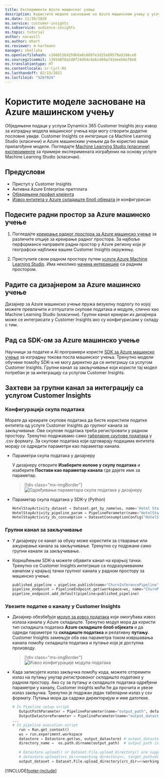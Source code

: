 ```yaml
---
title: Експерименти Azure машинског учења
description: Користите моделе засноване на Azure машинском учењу у услузи Dynamics 365 Customer Insights.
ms.date: 11/30/2020
ms.service: customer-insights
ms.subservice: audience-insights
ms.topic: tutorial
author: naravill
ms.author: mhart
ms.reviewer: m-hartmann
manager: shellyha
ms.openlocfilehash: c166015b92596da0c6097e3d25e89579a5186ce0
ms.sourcegitcommit: 139548f8a2d0f24d54c4a6c404a743eeeb8ef8e0
ms.translationtype: HT
ms.contentlocale: sr-Cyrl-RS
ms.lasthandoff: 02/15/2021
ms.locfileid: "5267924"
---
```

# <a name="use-azure-machine-learning-based-models"></a>Користите моделе засноване на Azure машинском учењу

Обједињени подаци у услузи Dynamics 365 Customer Insights јесу извор за изградњу модела машинског учења који могу створити додатне пословне увиде. Customer Insights се интегрише са Machine Learning Studio (класични) и Azure машинским учењем да би користио ваше прилагођене моделе. Погледајте [Machine Learning Studio (класични) експерименте](machine-learning-studio-experiments.md) за примере експеримената изграђених на основу услуге Machine Learning Studio (класичан). 

## <a name="prerequisites"></a>Предуслови

- Приступ у Customer Insights
- Активна Azure Enterprise претплата
- [Обједињени профил клијента](data-unification.md)
- [Извоз ентитета у Azure складиште блоб објеката](export-azure-blob-storage.md) је конфигурисан

## <a name="set-up-azure-machine-learning-workspace"></a>Подесите радни простор за Azure машинско учење

1. Погледајте [креирање радног простора за Azure машинско учење](https://docs.microsoft.com/azure/machine-learning/concept-workspace#-create-a-workspace) за различите опције за креирање радног простора. За најбоље перформансе направите радни простор у Azure региону који је географски најближи вашем Customer Insights окружењу.

1. Приступите свом радном простору путем [услуге Azure Machine Learning Studio](https://ml.azure.com/). Има неколико [начина интеракције](https://docs.microsoft.com/azure/machine-learning/concept-workspace#tools-for-workspace-interaction) са радним простором.

## <a name="work-with-azure-machine-learning-designer"></a>Радите са дизајнером за Azure машинско учење

Дизајнер за Azure машинско учење пружа визуелну подлогу по којој можете превлачити и отпуштати скупове података и модуле, слично као Machine Learning Studio (класични). Групни канал креиран из дизајнера може се интегрисати у Customer Insights ако су конфигурисани у складу с тим. 
   
## <a name="working-with-azure-machine-learning-sdk"></a>Рад са SDK-ом за Azure машинско учење

Научници за податке и AI програмери користе [SDK за Azure машинско учење](https://docs.microsoft.com/python/api/overview/azure/ml/?view=azure-ml-py&preserve-view=true) за изградњу токова посла машинског учења. Тренутно модели обучени помоћу SDK-а не могу директно да се интегришу са услугом Customer Insights. Групни канал за закључивање који користи тај модел потребан је за интеграцију са услугом Customer Insights.

## <a name="batch-pipeline-requirements-to-integrate-with-customer-insights"></a>Захтеви за групни канал за интеграцију са услугом Customer Insights

### <a name="dataset-configuration"></a>Конфигурација скупа података

Морате да креирате скупове података да бисте користили податке ентитета од услуге Customer Insights до групног канала за закључивање. Ове скупове података треба регистровати у радном простору. Тренутно подржавамо само [табеларне скупове података](https://docs.microsoft.com/azure/machine-learning/how-to-create-register-datasets#tabulardataset) у .csv формату. За скупове података који одговарају подацима ентитета морају се одредити параметри као параметар канала.
   
* Параметри скупа података у дизајнеру
   
     У дизајнеру отворите **Изаберите колоне у скупу података** и изаберите **Постави као параметар канала** где дајете име за параметар.

     > [!div class="mx-imgBorder"]
     > ![Одређивање параметара скупа података у дизајнеру](media/intelligence-designer-dataset-parameters.png "Одређивање параметара скупа података у дизајнеру")
   
* Параметар скупа података у SDK-у (Python)
   
   ```python
   HotelStayActivity_dataset = Dataset.get_by_name(ws, name='Hotel Stay Activity Data')
   HotelStayActivity_pipeline_param = PipelineParameter(name="HotelStayActivity_pipeline_param", default_value=HotelStayActivity_dataset)
   HotelStayActivity_ds_consumption = DatasetConsumptionConfig("HotelStayActivity_dataset", HotelStayActivity_pipeline_param)
   ```

### <a name="batch-inference-pipeline"></a>Групни канал за закључивање
  
* У дизајнеру се канал за обуку може користити за стварање или ажурирање канала за закључивање. Тренутно су подржани само групни канали за закључивање.

* Коришћењем SDK-а можете објавити канал на крајњој тачки. Тренутно се Customer Insights интегрише са подразумеваним каналом у крајњој тачки групног канала у радном простору за машинско учење.
   
   ```python
   published_pipeline = pipeline.publish(name="ChurnInferencePipeline", description="Published Churn Inference pipeline")
   pipeline_endpoint = PipelineEndpoint.get(workspace=ws, name="ChurnPipelineEndpoint") 
   pipeline_endpoint.add_default(pipeline=published_pipeline)
   ```

### <a name="import-pipeline-data-into-customer-insights"></a>Увезите податке о каналу у Customer Insights

* Дизајнер обезбеђује [модул за извоз података](https://docs.microsoft.com/azure/machine-learning/algorithm-module-reference/export-data) који омогућава извоз излаза канала у Azure складиште. Тренутно модул мора да користи тип складишта података **Azure складиште блоб објеката** и да одреди параметре та **складиште података** и релативну **путању**. Customer Insights замењује оба ова параметра током извршавања канала помоћу складишта података и путање која је доступна производу.
   > [!div class="mx-imgBorder"]
   > ![Извоз конфигурације модула података](media/intelligence-designer-importdata.png "Извоз конфигурације модула података")
   
* Када записујете излаз закључка помоћу кода, можете отпремити излаз на путању унутар *регистрованог складишта података* у радном простору. Ако су за путању и складиште података одређени параметри у каналу, Customer insights моћи ће да прочита и увезе излаз закључка. Тренутно је подржан један табеларни излаз у csv формату. Путања мора да садржи директоријум и име датотеке.

   ```python
   # In Pipeline setup script
      OutputPathParameter = PipelineParameter(name="output_path", default_value="HotelChurnOutput/HotelChurnOutput.csv")
      OutputDatastoreParameter = PipelineParameter(name="output_datastore", default_value="workspaceblobstore")
   ...
   # In pipeline execution script
      run = Run.get_context()
      ws = run.experiment.workspace
      datastore = Datastore.get(ws, output_datastore) # output_datastore is parameterized
      directory_name =  os.path.dirname(output_path)  # output_path is parameterized.
      
      # Datastore.upload() or Dataset.File.upload_directory() are supported methods to uplaod the data
      # datastore.upload(src_dir=<<working directory>>, target_path=directory_name, overwrite=False, show_progress=True)
      output_dataset = Dataset.File.upload_directory(src_dir=<<working directory>>, target = (datastore, directory_name)) # Remove trailing "/" from directory_name
   ```


[!INCLUDE[footer-include](../includes/footer-banner.md)]